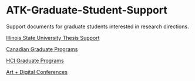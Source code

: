 # ATK-Graduate-Student-Support
Support documents for graduate students interested in research directions.

<a href="https://grad.illinoisstate.edu/students/thesis-dissertation/plan/" target="_blank">Illinois State University Thesis Support</a> 

<a href="https://drive.google.com/open?id=1ULx5ZQ4P88fKtUS7-uQZpRaU_6asaFUPXIWAZgA98HM" target="_blank">Canadian Graduate Programs</a> 

<a href="https://drive.google.com/open?id=1L_85_bCl6CnfgSRrMKzxD6c_xqu7WYaAXibvWDg7qS8" target="_blank">HCI Graduate Programs</a> 
 
<a href="https://drive.google.com/open?id=1hvC3x-ZWd3Qh9isvrYXTJvvs32IqLDahGvGTZ_O766A" target="_blank">Art + Digital Conferences</a> 
 
 
